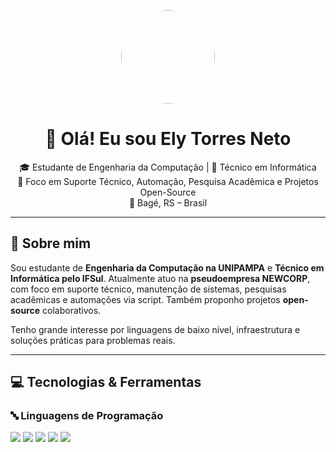 <p align="center">
  <img src="https://avatars.githubusercontent.com/u/21012982?v=4" width="150" height="150" style="border-radius: 50%;" />
</p>

<h1 align="center">👋 Olá! Eu sou Ely Torres Neto</h1>
<p align="center">
  🎓 Estudante de Engenharia da Computação | 💼 Técnico em Informática <br>
  🔧 Foco em Suporte Técnico, Automação, Pesquisa Acadêmica e Projetos Open-Source <br>
  📍 Bagé, RS – Brasil
</p>

---

## 🧠 Sobre mim

Sou estudante de **Engenharia da Computação na UNIPAMPA** e **Técnico em Informática pelo IFSul**. Atualmente atuo na **pseudoempresa NEWCORP**, com foco em suporte técnico, manutenção de sistemas, pesquisas acadêmicas e automações via script. Também proponho projetos **open-source** colaborativos.

Tenho grande interesse por linguagens de baixo nível, infraestrutura e soluções práticas para problemas reais.

---

## 💻 Tecnologias & Ferramentas

### 🔤 Linguagens de Programação
<div>
  <img src="https://img.shields.io/badge/C-A8B9CC?style=for-the-badge&logo=c&logoColor=black"/>
  <img src="https://img.shields.io/badge/C++-00599C?style=for-the-badge&logo=cplusplus&logoColor=white"/>
  <img src="https://img.shields.io/badge/C%23-239120?style=for-the-badge&logo=csharp&logoColor=white"/>
  <img src="https://img.shields.io/badge/Python-3776AB?style=for-the-badge&logo=python&logoColor=white"/>
  <img src="https://img.shields.io/badge/JavaScript-F7DF1E?style=for-the-badge&logo=javascript&logoColor=black"/>
  <img src="https://img.shields.io/badge/TypeScript-3178C6?style=for
